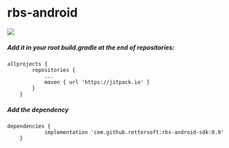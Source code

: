 # rbs-android

[![](https://jitpack.io/v/rettersoft/rbs-android.svg)](https://jitpack.io/#rettersoft/rbs-android)


##### Add it in your root build.gradle at the end of repositories:

```
allprojects {
		repositories {
			...
			maven { url 'https://jitpack.io' }
		}
	}
```

##### Add the dependency

```
dependencies {
	        implementation 'com.github.rettersoft:rbs-android-sdk:0.9'
	}
```
